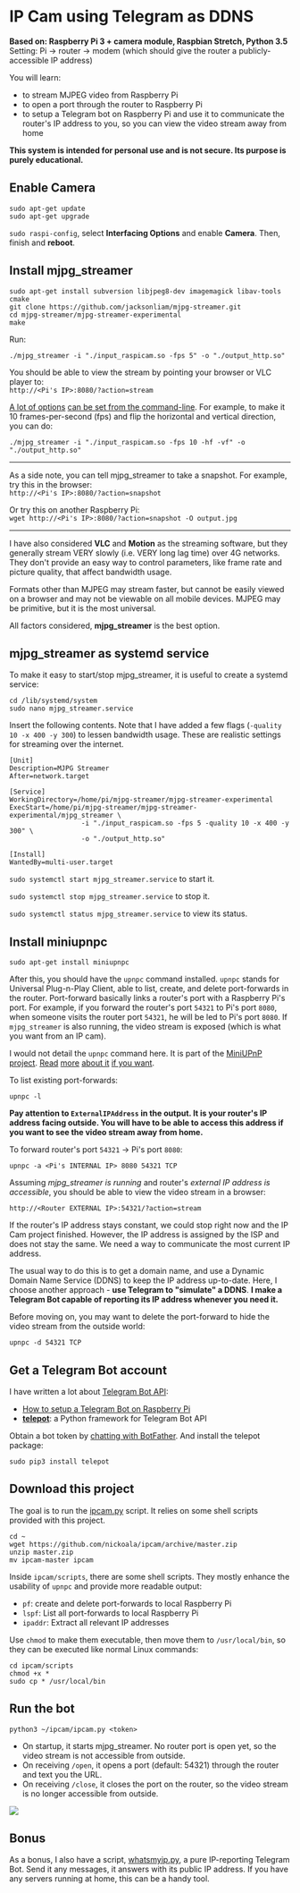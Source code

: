 # IP Cam using Telegram as DDNS

**Based on: Raspberry Pi 3 + camera module, Raspbian Stretch, Python 3.5**  
Setting: Pi → router → modem (which should give the router a publicly-accessible IP address)

You will learn:
- to stream MJPEG video from Raspberry Pi
- to open a port through the router to Raspberry Pi
- to setup a Telegram bot on Raspberry Pi and use it to communicate the router's
  IP address to you, so you can view the video stream away from home

**This system is intended for personal use and is not secure. Its purpose is
purely educational.**

## Enable Camera

```
sudo apt-get update
sudo apt-get upgrade
```

`sudo raspi-config`, select **Interfacing Options** and enable **Camera**. Then,
finish and **reboot**.

## Install mjpg_streamer

```
sudo apt-get install subversion libjpeg8-dev imagemagick libav-tools cmake
git clone https://github.com/jacksonliam/mjpg-streamer.git
cd mjpg-streamer/mjpg-streamer-experimental
make
```

Run:
```
./mjpg_streamer -i "./input_raspicam.so -fps 5" -o "./output_http.so"
```

You should be able to view the stream by pointing your browser or VLC player to:  
`http://<Pi's IP>:8080/?action=stream`

[A lot of
options](https://github.com/foosel/OctoPrint/wiki/MJPG-Streamer-configuration)
[can be set from the
command-line](http://skillfulness.blogspot.hk/2010/03/mjpg-streamer-documentation.html).
For example,  to make it 10 frames-per-second (fps) and flip the horizontal and
vertical direction, you can do:

```
./mjpg_streamer -i "./input_raspicam.so -fps 10 -hf -vf" -o "./output_http.so"
```

-----
As a side note, you can tell mjpg_streamer to take a snapshot. For example, try
this in the browser:  
`http://<Pi's IP>:8080/?action=snapshot`

Or try this on another Raspberry Pi:  
`wget http://<Pi's IP>:8080/?action=snapshot -O output.jpg`

-----
I have also considered **VLC** and **Motion** as the streaming software, but
they generally stream VERY slowly (i.e. VERY long lag time) over 4G networks.
They don't provide an easy way to control parameters, like frame rate and
picture quality, that affect bandwidth usage.

Formats other than MJPEG may stream faster, but cannot be easily viewed on a
browser and may not be viewable on all mobile devices. MJPEG may be primitive,
but it is the most universal.

All factors considered, **mjpg_streamer** is the best option.

## mjpg_streamer as systemd service

To make it easy to start/stop mjpg_streamer, it is useful to create a systemd
service:

```
cd /lib/systemd/system
sudo nano mjpg_streamer.service
```

Insert the following contents. Note that I have added a few flags (`-quality 10
-x 400 -y 300`) to lessen bandwidth usage. These are realistic settings for
streaming over the internet.

```
[Unit]
Description=MJPG Streamer
After=network.target

[Service]
WorkingDirectory=/home/pi/mjpg-streamer/mjpg-streamer-experimental
ExecStart=/home/pi/mjpg-streamer/mjpg-streamer-experimental/mjpg_streamer \
                  -i "./input_raspicam.so -fps 5 -quality 10 -x 400 -y 300" \
                  -o "./output_http.so"

[Install]
WantedBy=multi-user.target
```

`sudo systemctl start mjpg_streamer.service` to start it.

`sudo systemctl stop mjpg_streamer.service` to stop it.

`sudo systemctl status mjpg_streamer.service` to view its status.

## Install miniupnpc

```
sudo apt-get install miniupnpc
```

After this, you should have the `upnpc` command installed. `upnpc` stands for
Universal Plug-n-Play Client, able to list, create, and delete port-forwards in
the router. Port-forward basically links a router's port with a Raspberry Pi's
port. For example, if you forward the router's port `54321` to Pi's port `8080`,
when someone visits the router port `54321`, he will be led to Pi's port `8080`.
If `mjpg_streamer` is also running, the video stream is exposed (which is what
you want from an IP cam).

I would not detail the `upnpc` command here. It is part of the [MiniUPnP
project](http://miniupnp.free.fr/).
[Read](http://www.makelinux.com/man/1/U/upnpc)
[more](http://superuser.com/questions/192132/how-to-automatically-forward-a-port-from-the-router-to-a-mac-upnp)
[about it](https://forum.transmissionbt.com/viewtopic.php?t=15840) [if you
want](http://po-ru.com/diary/using-upnp-igd-for-simpler-port-forwarding/).

To list existing port-forwards:

```
upnpc -l
```

**Pay attention to `ExternalIPAddress` in the output. It is your router's IP
address facing outside. You will have to be able to access this address if you
want to see the video stream away from home.**

To forward router's port `54321` → Pi's port `8080`:

```
upnpc -a <Pi's INTERNAL IP> 8080 54321 TCP
```

Assuming *mjpg_streamer is running* and router's *external IP address is
accessible*, you should be able to view the video stream in a browser:

```
http://<Router EXTERNAL IP>:54321/?action=stream
```

If the router's IP address stays constant, we could stop right now and the IP
Cam project finished. However, the IP address is assigned by the ISP and does
not stay the same. We need a way to communicate the most current IP address.

The usual way to do this is to get a domain name, and use a Dynamic Domain Name
Service (DDNS) to keep the IP address up-to-date. Here, I choose another
approach - **use Telegram to "simulate" a DDNS**. **I make a Telegram Bot
capable of reporting its IP address whenever you need it.**

Before moving on, you may want to delete the port-forward to hide the video
stream from the outside world:

```
upnpc -d 54321 TCP
```

## Get a Telegram Bot account

I have written a lot about [Telegram Bot API](https://core.telegram.org/bots):

- [How to setup a Telegram Bot on Raspberry Pi](http://www.instructables.com/id/Set-up-Telegram-Bot-on-Raspberry-Pi/)
- **[telepot](https://github.com/nickoala/telepot)**: a Python framework for Telegram Bot API

Obtain a bot token by [chatting with BotFather](https://core.telegram.org/bots).
And install the telepot package:

```
sudo pip3 install telepot
```

## Download this project

The goal is to run the
[ipcam.py](https://github.com/nickoala/ipcam/blob/master/ipcam.py) script. It
relies on some shell scripts provided with this project.

```
cd ~
wget https://github.com/nickoala/ipcam/archive/master.zip
unzip master.zip
mv ipcam-master ipcam
```

Inside `ipcam/scripts`, there are some shell scripts. They mostly enhance the
usability of `upnpc` and provide more readable output:

- `pf`: create and delete port-forwards to local Raspberry Pi
- `lspf`: List all port-forwards to local Raspberry Pi
- `ipaddr`: Extract all relevant IP addresses

Use `chmod` to make them executable, then move them to `/usr/local/bin`, so
they can be executed like normal Linux commands:

```
cd ipcam/scripts
chmod +x *
sudo cp * /usr/local/bin
```

## Run the bot

```
python3 ~/ipcam/ipcam.py <token>
```

- On startup, it starts mjpg_streamer. No router port is open yet, so the video
  stream is not accessible from outside.
- On receiving `/open`, it opens a port (default: 54321) through the router and
  text you the URL.
- On receiving `/close`, it closes the port on the router, so the video stream
  is no longer accessible from outside.

![](https://github.com/nickoala/ipcam/blob/master/images/ipcam.png?raw=true)

## Bonus

As a bonus, I also have a script,
[whatsmyip.py](https://github.com/nickoala/ipcam/blob/master/whatsmyip.py), a
pure IP-reporting Telegram Bot. Send it any messages, it answers with its public
IP address. If you have any servers running at home, this can be a handy tool.
